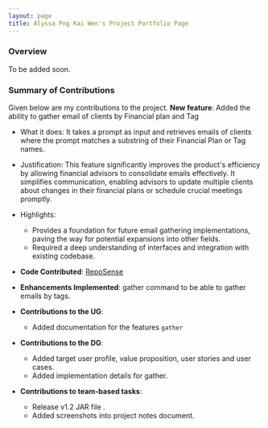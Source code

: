 ```yaml
---
layout: page
title: Alyssa Png Kai Wen's Project Portfolio Page
---
```


### Overview

To be added soon.

### Summary of Contributions

Given below are my contributions to the project.
**New feature**: Added the ability to gather email of clients by Financial plan and Tag
* What it does: It takes a prompt as input and retrieves emails of clients where the prompt matches a substring of their Financial Plan or Tag names. 
* Justification: This feature significantly improves the product's efficiency by allowing financial 
  advisors to consolidate emails effectively. It simplifies communication, enabling advisors to update multiple clients about changes in their financial plans or schedule crucial meetings promptly. 
* Highlights:
  * Provides a foundation for future email gathering implementations, paving the way for potential expansions into other fields. 
  * Required a deep understanding of interfaces and integration with existing codebase.

* **Code Contributed**: [RepoSense](https://nus-cs2103-ay2324s1.github.io/tp-dashboard/?search=alyssapng&breakdown=true)

* **Enhancements Implemented**: gather command to be able to gather emails by tags.

* **Contributions to the UG**:
  * Added documentation for the features `gather`
* **Contributions to the DG**:
  * Added target user profile, value proposition, user stories and user cases.
  * Added implementation details for gather.
* **Contributions to team-based tasks**:
  * Release v1.2 JAR file .
  * Added screenshots into project notes document.
